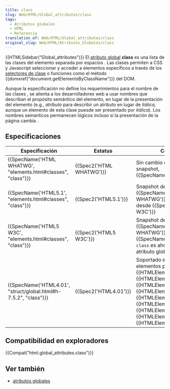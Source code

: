 ```yaml
---
title: class
slug: Web/HTML/Global_attributes/class
tags:
  - Atributos globales
  - HTML
  - Referencia
translation_of: Web/HTML/Global_attributes/class
original_slug: Web/HTML/Atributos_Globales/class
---
```


{{HTMLSidebar("Global_attributes")}}
El [atributo global](/es/docs/Web/HTML/Atributos_Globales) **class** es una lista de las clases del elemento separada por espacios . Las clases permiten a CSS y Javascript seleccionar y acceder a elementos específicos a través de los [selectores de clase](/es/docs/Web/CSS/Class_selectors) o funciones como el método {{domxref("document.getElementsByClassName")}} del DOM.

Aunque la especificación no define los requerimientos para el nombre de las clases , se alienta a los desarrolladores web a usar nombres que describan el propósito semántico del elemento, en lugar de la presentación del elemento (e.g., _atributo_ para describir un atributo en lugar de _itálica,_ aunque un elemento de esta clase puesde ser presentado por _itálica_). Los nombres semanticos permanecen lógicos incluso si la presentación de la página cambia .

## Especificaciones

| Especificación                                                                       | Estatus                          | Comment                                                                                                                                                                                                                                                                                                                                                       |
| ------------------------------------------------------------------------------------ | -------------------------------- | ------------------------------------------------------------------------------------------------------------------------------------------------------------------------------------------------------------------------------------------------------------------------------------------------------------------------------------------------------------- |
| {{SpecName('HTML WHATWG', "elements.html#classes", "class")}}     | {{Spec2('HTML WHATWG')}} | Sin cambio desde el último snapshot, {{SpecName('HTML5.1')}}                                                                                                                                                                                                                                                                                         |
| {{SpecName('HTML5.1', "elements.html#classes", "class")}}         | {{Spec2('HTML5.1')}}     | Snapshot de {{SpecName('HTML WHATWG')}}, sin cambio desde {{SpecName('HTML5 W3C')}}                                                                                                                                                                                                                                                           |
| {{SpecName('HTML5 W3C', "elements.html#classes", "class")}}     | {{Spec2('HTML5 W3C')}}     | Snapshot de {{SpecName('HTML WHATWG')}}. Desde {{SpecName('HTML4.01')}}, `class` es ahora un verdadero atributo global .                                                                                                                                                                                                                     |
| {{SpecName('HTML4.01', "struct/global.html#h-7.5.2", "class")}} | {{Spec2('HTML4.01')}}     | Soportado en todos los elementos pero {{HTMLElement("base")}}, {{HTMLElement("basefont")}}, {{HTMLElement("head")}}, {{HTMLElement("html")}}, {{HTMLElement("meta")}}, {{HTMLElement("param")}}, {{HTMLElement("script")}}, {{HTMLElement("style")}}, y {{HTMLElement("title")}}. |

## Compatibilidad en exploradores

{{Compat("html.global_attributes.class")}}

## Ver también

- [atributos globales](/es/docs/Web/HTML/Atributos_Globales)

